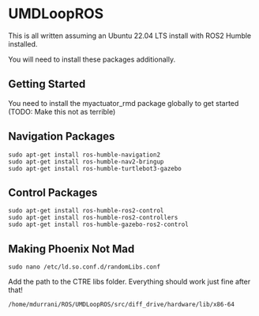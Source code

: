 # UMDLoopROS

This is all written assuming an Ubuntu 22.04 LTS install with ROS2 Humble installed. 

You will need to install these packages additionally.

## Getting Started

You need to install the myactuator_rmd package globally to get started (TODO: Make this not as terrible)
## Navigation Packages
```
sudo apt-get install ros-humble-navigation2
sudo apt-get install ros-humble-nav2-bringup
sudo apt-get install ros-humble-turtlebot3-gazebo
```

## Control Packages
```
sudo apt-get install ros-humble-ros2-control
sudo apt-get install ros-humble-ros2-controllers
sudo apt-get install ros-humble-gazebo-ros2-control
```

## Making Phoenix Not Mad

```
sudo nano /etc/ld.so.conf.d/randomLibs.conf
```

Add the path to the CTRE libs folder. Everything should work just fine after that!

```
/home/mdurrani/ROS/UMDLoopROS/src/diff_drive/hardware/lib/x86-64
```

